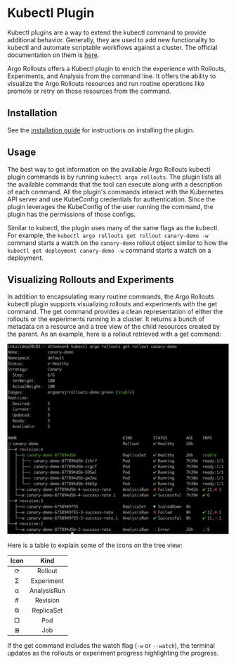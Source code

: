 # Kubectl Plugin
Kubectl plugins are a way to extend the kubectl command to provide additional behavior. Generally, they are used to add new functionality to kubectl and automate scriptable workflows against a cluster. The official documentation on them is [here](https://kubernetes.io/docs/tasks/extend-kubectl/kubectl-plugins/).

Argo Rollouts offers a Kubectl plugin to enrich the experience with Rollouts, Experiments, and Analysis from the command line. It offers the ability to visualize the Argo Rollouts resources and run routine operations like promote or retry on those resources from the command.

## Installation

See the [installation guide](../installation.md) for instructions on installing the plugin.

## Usage
The best way to get information on the available Argo Rollouts kubectl plugin commands is by running `kubectl argo rollouts`. The plugin lists all the available commands that the tool can execute along with a description of each command. All the plugin's commands interact with the Kubernetes API server and use KubeConfig credentials for authentication. Since the plugin leverages the KubeConfig of the user running the command, the plugin has the permissions of those configs. 

Similar to kubectl, the plugin uses many of the same flags as the kubectl. For example, the `kubectl argo rollouts get rollout canary-demo -w` command starts a watch on the `canary-demo` rollout object similar to how the `kubectl get deployment canary-demo -w` command starts a watch on a deployment.

## Visualizing Rollouts and Experiments
In addition to encapsulating many routine commands, the Argo Rollouts kubectl plugin supports visualizing rollouts and experiments with the get command. The get command provides a clean representation of either the rollouts or the experiments running in a cluster. It returns a bunch of metadata on a resource and a tree view of the child resources created by the parent. As an example, here is a rollout retrieved with a get command:

![alt text](kubectl-plugin/kubectl-get-rollout.png)

Here is a table to explain some of the icons on the tree view:

| Icon | Kind |
|:----:|:-----------:|
| ⟳ | Rollout |
| Σ | Experiment |
| α | AnalysisRun |
| # | Revision |
| ⧉ | ReplicaSet |
| □ | Pod |
| ⊞ | Job |

If the get command includes the watch flag (`-w` or `--watch`), the terminal updates as the rollouts or experiment progress highlighting the progress.